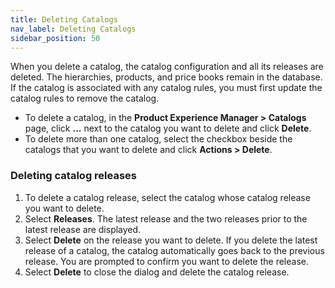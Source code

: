 ```yaml
---
title: Deleting Catalogs
nav_label: Deleting Catalogs
sidebar_position: 50
---
```


When you delete a catalog, the catalog configuration and all its releases are deleted. The hierarchies, products, and price books remain in the database. If the catalog is associated with any catalog rules, you must first update the catalog rules to remove the catalog.

- To delete a catalog, in the **Product Experience Manager > Catalogs** page, click **...** next to the catalog you want to delete and click **Delete**.
- To delete more than one catalog, select the checkbox beside the catalogs that you want to delete and click **Actions > Delete**.

### Deleting catalog releases

1. To delete a catalog release, select the catalog whose catalog release you want to delete. 
1. Select **Releases**. The latest release and the two releases prior to the latest release are displayed.
1. Select **Delete** on the release you want to delete. If you delete the latest release of a catalog, the catalog automatically goes back to the previous release. You are prompted to confirm you want to delete the release.
1. Select **Delete** to close the dialog and delete the catalog release.

